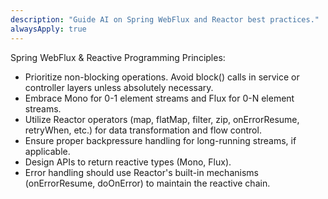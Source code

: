 ```yaml
---
description: "Guide AI on Spring WebFlux and Reactor best practices."
alwaysApply: true
---
```

Spring WebFlux & Reactive Programming Principles:
- Prioritize non-blocking operations. Avoid block() calls in service or controller layers unless absolutely necessary.
- Embrace Mono for 0-1 element streams and Flux for 0-N element streams.
- Utilize Reactor operators (map, flatMap, filter, zip, onErrorResume, retryWhen, etc.) for data transformation and flow control.
- Ensure proper backpressure handling for long-running streams, if applicable.
- Design APIs to return reactive types (Mono<?>, Flux<?>).
- Error handling should use Reactor's built-in mechanisms (onErrorResume, doOnError) to maintain the reactive chain.
